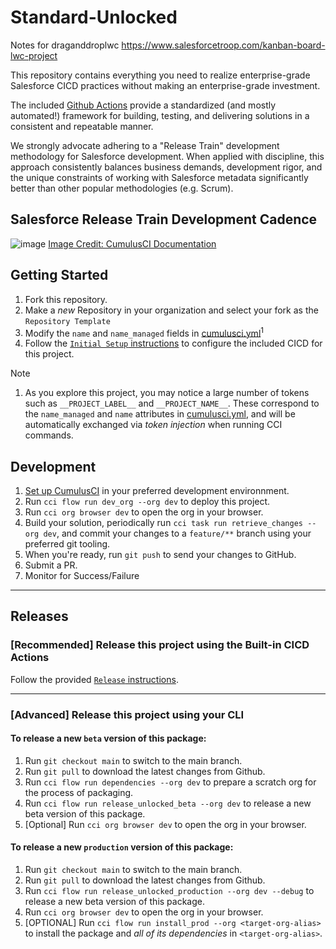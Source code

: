 # Standard-Unlocked

Notes for draganddroplwc https://www.salesforcetroop.com/kanban-board-lwc-project

This repository contains everything you need to realize enterprise-grade Salesforce CICD practices without making an enterprise-grade investment. 

The included [Github Actions](.github/workflows) provide a standardized (and mostly automated!) framework for building, testing, and delivering solutions in a consistent and repeatable manner. 

We strongly advocate adhering to a "Release Train" development methodology for Salesforce development. When applied with discipline, this approach consistently balances business demands, development rigor, and the unique constraints of working with Salesforce metadata significantly better than other popular methodologies (e.g. Scrum).

## Salesforce Release Train Development Cadence

![image](https://github.com/user-attachments/assets/6b7d1dc8-30cb-4740-964e-8cd55f54a847)
[Image Credit: CumulusCI Documentation](https://cumulusci.readthedocs.io/en/stable/cumulusci-flow.html)

## Getting Started

1. Fork this repository.
2. Make a _new_ Repository in your organization and select your fork as the `Repository Template`
3. Modify the `name` and `name_managed` fields in [cumulusci.yml](cumulusci.yml)<sup>1</sup>
4. Follow the [`Initial Setup` instructions](https://github.com/Nimba-Solutions/Standard-Unlocked/blob/main/.github/workflows/README.md#initial-setup) to configure the included CICD for this project.

> [!NOTE]
> 1. As you explore this project, you may notice a large number of tokens such as     `__PROJECT_LABEL__` and `__PROJECT_NAME__`. These correspond to the `name_managed` and `name` attributes in [cumulusci.yml](cumulusci.yml), and will be automatically exchanged via *token injection* when running CCI commands.

## Development

1. [Set up CumulusCI](https://cumulusci.readthedocs.io/en/latest/tutorial.html) in your preferred development environnment.
2. Run `cci flow run dev_org --org dev` to deploy this project.
3. Run `cci org browser dev` to open the org in your browser.
4. Build your solution, periodically run `cci task run retrieve_changes --org dev`, and commit your changes to a `feature/**` branch using your preferred git tooling.
7. When you're ready, run `git push` to send your changes to GitHub.
8. Submit a PR.
9. Monitor for Success/Failure

----

## Releases

### [Recommended] Release this project using the Built-in CICD Actions

Follow the provided [`Release` instructions](https://github.com/Nimba-Solutions/Standard-Unlocked/blob/main/.github/workflows/README.md#releases).


---

### [Advanced] Release this project using your CLI

#### To release a new `beta` version of this package:

1. Run `git checkout main` to switch to the main branch.
2. Run `git pull` to download the latest changes from Github.
3. Run `cci flow run dependencies --org dev` to prepare a scratch org for the process of packaging.
4. Run `cci flow run release_unlocked_beta --org dev` to release a new beta version of this package.
5. [Optional] Run `cci org browser dev` to open the org in your browser.

#### To release a new `production` version of this package:

1. Run `git checkout main` to switch to the main branch.
2. Run `git pull` to download the latest changes from Github.
3. Run `cci flow run release_unlocked_production --org dev --debug` to release a new beta version of this package.
4. Run `cci org browser dev` to open the org in your browser.
5. [OPTIONAL] Run `cci flow run install_prod --org <target-org-alias>` to install the package and _all of its dependencies_ in `<target-org-alias>`.
 
